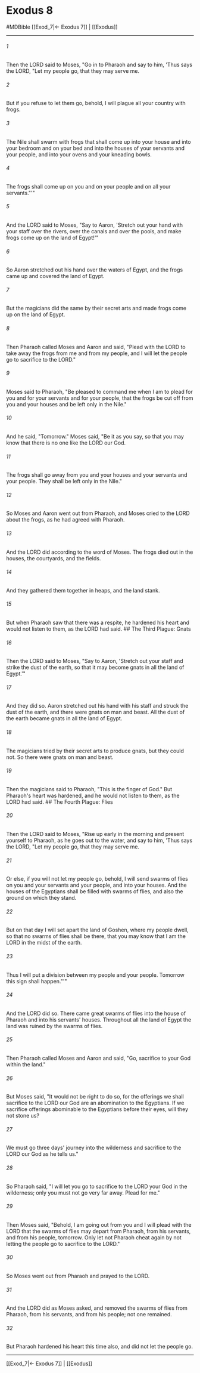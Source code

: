 # Exodus 8
#MDBible
[[Exod_7|← Exodus 7]] | [[Exodus]]

***

###### 1 
Then the LORD said to Moses, "Go in to Pharaoh and say to him, 'Thus says the LORD, "Let my people go, that they may serve me. 

###### 2 
But if you refuse to let them go, behold, I will plague all your country with frogs. 

###### 3 
The Nile shall swarm with frogs that shall come up into your house and into your bedroom and on your bed and into the houses of your servants and your people, and into your ovens and your kneading bowls. 

###### 4 
The frogs shall come up on you and on your people and on all your servants."'" 

###### 5 
And the LORD said to Moses, "Say to Aaron, 'Stretch out your hand with your staff over the rivers, over the canals and over the pools, and make frogs come up on the land of Egypt!'" 

###### 6 
So Aaron stretched out his hand over the waters of Egypt, and the frogs came up and covered the land of Egypt. 

###### 7 
But the magicians did the same by their secret arts and made frogs come up on the land of Egypt. 

###### 8 
Then Pharaoh called Moses and Aaron and said, "Plead with the LORD to take away the frogs from me and from my people, and I will let the people go to sacrifice to the LORD." 

###### 9 
Moses said to Pharaoh, "Be pleased to command me when I am to plead for you and for your servants and for your people, that the frogs be cut off from you and your houses and be left only in the Nile." 

###### 10 
And he said, "Tomorrow." Moses said, "Be it as you say, so that you may know that there is no one like the LORD our God. 

###### 11 
The frogs shall go away from you and your houses and your servants and your people. They shall be left only in the Nile." 

###### 12 
So Moses and Aaron went out from Pharaoh, and Moses cried to the LORD about the frogs, as he had agreed with Pharaoh. 

###### 13 
And the LORD did according to the word of Moses. The frogs died out in the houses, the courtyards, and the fields. 

###### 14 
And they gathered them together in heaps, and the land stank. 

###### 15 
But when Pharaoh saw that there was a respite, he hardened his heart and would not listen to them, as the LORD had said. ## The Third Plague: Gnats 

###### 16 
Then the LORD said to Moses, "Say to Aaron, 'Stretch out your staff and strike the dust of the earth, so that it may become gnats in all the land of Egypt.'" 

###### 17 
And they did so. Aaron stretched out his hand with his staff and struck the dust of the earth, and there were gnats on man and beast. All the dust of the earth became gnats in all the land of Egypt. 

###### 18 
The magicians tried by their secret arts to produce gnats, but they could not. So there were gnats on man and beast. 

###### 19 
Then the magicians said to Pharaoh, "This is the finger of God." But Pharaoh's heart was hardened, and he would not listen to them, as the LORD had said. ## The Fourth Plague: Flies 

###### 20 
Then the LORD said to Moses, "Rise up early in the morning and present yourself to Pharaoh, as he goes out to the water, and say to him, 'Thus says the LORD, "Let my people go, that they may serve me. 

###### 21 
Or else, if you will not let my people go, behold, I will send swarms of flies on you and your servants and your people, and into your houses. And the houses of the Egyptians shall be filled with swarms of flies, and also the ground on which they stand. 

###### 22 
But on that day I will set apart the land of Goshen, where my people dwell, so that no swarms of flies shall be there, that you may know that I am the LORD in the midst of the earth. 

###### 23 
Thus I will put a division between my people and your people. Tomorrow this sign shall happen."'" 

###### 24 
And the LORD did so. There came great swarms of flies into the house of Pharaoh and into his servants' houses. Throughout all the land of Egypt the land was ruined by the swarms of flies. 

###### 25 
Then Pharaoh called Moses and Aaron and said, "Go, sacrifice to your God within the land." 

###### 26 
But Moses said, "It would not be right to do so, for the offerings we shall sacrifice to the LORD our God are an abomination to the Egyptians. If we sacrifice offerings abominable to the Egyptians before their eyes, will they not stone us? 

###### 27 
We must go three days' journey into the wilderness and sacrifice to the LORD our God as he tells us." 

###### 28 
So Pharaoh said, "I will let you go to sacrifice to the LORD your God in the wilderness; only you must not go very far away. Plead for me." 

###### 29 
Then Moses said, "Behold, I am going out from you and I will plead with the LORD that the swarms of flies may depart from Pharaoh, from his servants, and from his people, tomorrow. Only let not Pharaoh cheat again by not letting the people go to sacrifice to the LORD." 

###### 30 
So Moses went out from Pharaoh and prayed to the LORD. 

###### 31 
And the LORD did as Moses asked, and removed the swarms of flies from Pharaoh, from his servants, and from his people; not one remained. 

###### 32 
But Pharaoh hardened his heart this time also, and did not let the people go. 

***

[[Exod_7|← Exodus 7]] | [[Exodus]]
